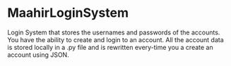 # MaahirLoginSystem
Login System that stores the usernames and passwords of the accounts. You have the ability to create and login to an account. All the account data is stored locally in a .py file and is rewritten every-time you a create an account using JSON.  
